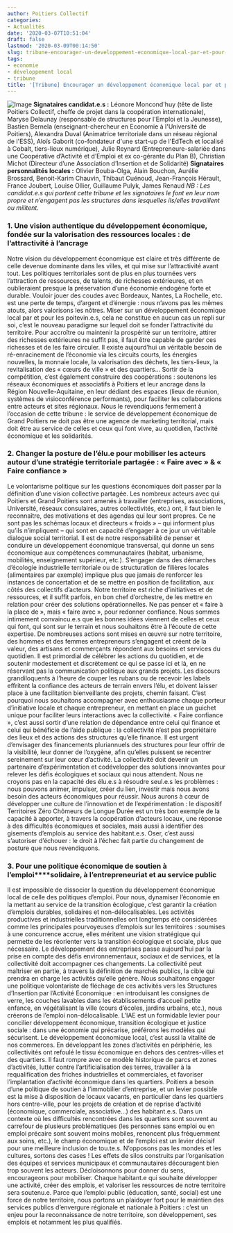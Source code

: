 ```yaml
---
author: Poitiers Collectif
categories:
- Actualités
date: '2020-03-07T10:51:04'
draft: false
lastmod: '2020-03-09T00:14:50'
slug: tribune-encourager-un-developpement-economique-local-par-et-pour-les-poitevin-e-s
tags:
- economie
- développement local
- tribune
title: '[Tribune] Encourager un développement économique local par et pour les poitevin.e.s'
---
```


![Image](/images/2025/tribune-encourager-un-developpement-economique-local-par-et-pour-les-poitevin-e-s/Une-vision-authentique-du-développement-économique-fondée-sur-la-valorisation-des-ressources-locales-_-de-lattractivité-à-lancrage-1024x535.png) **Signataires candidat.e.s :** Léonore Moncond'huy (tête de liste Poitiers Collectif, cheffe de projet dans la coopération internationale), Maryse Delaunay (responsable de structures pour l'Emploi et la Jeunesse), Bastien Bernela (enseignant-chercheur en Economie à l'Université de Poitiers), Alexandra Duval (Animatrice territoriale dans un réseau régional de l'ESS), Aloïs Gaborit (co-fondateur d'une start-up de l'EdTech et localisé à Cobalt, tiers-lieux numérique), Julie Reynard (Entrepreneure-salariée dans une Coopérative d’Activité et d’Emploi et ex co-gérante du Plan B), Christian Michot (Directeur d’une Association d’Insertion et de Solidarité) **Signataires personnalités locales :** Olivier Bouba-Olga, Alain Bouchon, Aurélie Brossard, Benoit-Karim Chauvin, Thibaut Cuénoud, Jean-François Hérault, France Joubert, Louise Ollier, Guillaume Pulyk, James Renaud _NB : Les candidat.e.s qui portent cette tribune et les signataires le font en leur nom propre et n’engagent pas les structures dans lesquelles ils/elles travaillent ou militent._

### **1\. Une vision authentique du développement économique, fondée sur la valorisation des ressources locales : de l’attractivité à l’ancrage**

Notre vision du développement économique est claire et très différente de celle devenue dominante dans les villes, et qui mise sur l’attractivité avant tout. Les politiques territoriales sont de plus en plus tournées vers l’attraction de ressources, de talents, de richesses extérieures, et en oublieraient presque la préservation d’une économie endogène forte et durable. Vouloir jouer des coudes avec Bordeaux, Nantes, La Rochelle, etc. est une perte de temps, d’argent et d’énergie : nous n’avons pas les mêmes atouts, alors valorisons les nôtres. Miser sur un développement économique local par et pour les poitevin.e.s, cela ne constitue en aucun cas un repli sur soi, c’est le nouveau paradigme sur lequel doit se fonder l’attractivité du territoire. Pour accroître ou maintenir la prospérité sur un territoire, attirer des richesses extérieures ne suffit pas, il faut être capable de garder ces richesses et de les faire circuler. Il existe aujourd’hui un véritable besoin de ré-enracinement de l’économie via les circuits courts, les énergies nouvelles, la monnaie locale, la valorisation des déchets, les tiers-lieux, la revitalisation des « cœurs de ville » et des quartiers... Sortir de la compétition, c’est également construire des coopérations : soutenons les réseaux économiques et associatifs à Poitiers et leur ancrage dans la Région Nouvelle-Aquitaine, en leur dédiant des espaces (lieux de réunion, systèmes de visioconférence performants), pour faciliter les collaborations entre acteurs et sites régionaux. Nous le revendiquons fermement à l’occasion de cette tribune : le service de développement économique de Grand Poitiers ne doit pas être une agence de marketing territorial, mais doit être au service de celles et ceux qui font vivre, au quotidien, l’activité économique et les solidarités. 

### **2\. Changer la posture de l’élu.e pour mobiliser les acteurs autour d’une stratégie territoriale partagée : « Faire avec » & « Faire confiance »**

Le volontarisme politique sur les questions économiques doit passer par la définition d’une vision collective partagée. Les nombreux acteurs avec qui Poitiers et Grand Poitiers sont amenés à travailler (entreprises, associations, Université, réseaux consulaires, autres collectivités, etc.) ont, il faut bien le reconnaître, des motivations et des agendas qui leur sont propres. Ce ne sont pas les schémas locaux et directeurs « froids » – qui informent plus qu’ils n’impliquent – qui sont en capacité d’engager à ce jour un véritable dialogue social territorial. Il est de notre responsabilité de penser et conduire un développement économique transversal, qui donne un sens économique aux compétences communautaires (habitat, urbanisme, mobilités, enseignement supérieur, etc.). S’engager dans des démarches d’écologie industrielle territoriale ou de structuration de filières locales (alimentaires par exemple) implique plus que jamais de renforcer les instances de concertation et de se mettre en position de facilitation, aux côtés des collectifs d’acteurs. Notre territoire est riche d’initiatives et de ressources, et il suffit parfois, en bon chef d’orchestre, de les mettre en relation pour créer des solutions opérationnelles. Ne pas penser et « faire à la place de », mais « faire avec », pour redonner confiance. Nous sommes intimement convaincu.e.s que les bonnes idées viennent de celles et ceux qui font, qui sont sur le terrain et nous souhaitons être à l’écoute de cette expertise. De nombreuses actions sont mises en œuvre sur notre territoire, des hommes et des femmes entrepreneurs s’engagent et créent de la valeur, des artisans et commerçants répondent aux besoins et services du quotidien. Il est primordial de célébrer les actions du quotidien, et de soutenir modestement et discrètement ce qui se passe ici et là, en ne réservant pas la communication politique aux grands projets. Les discours grandiloquents à l’heure de couper les rubans ou de recevoir les labels effritent la confiance des acteurs de terrain envers l’élu, et doivent laisser place à une facilitation bienveillante des projets, chemin faisant. C’est pourquoi nous souhaitons accompagner avec enthousiasme chaque porteur d’initiative locale et chaque entrepreneur, en mettant en place un guichet unique pour faciliter leurs interactions avec la collectivité. « Faire confiance », c’est aussi sortir d’une relation de dépendance entre celui qui finance et celui qui bénéficie de l’aide publique : la collectivité n’est pas propriétaire des lieux et des actions des structures qu’elle finance. Il est urgent d’envisager des financements pluriannuels des structures pour leur offrir de la visibilité, leur donner de l’oxygène, afin qu’elles puissent se recentrer sereinement sur leur cœur d’activité. La collectivité doit devenir un partenaire d’expérimentation et codévelopper des solutions innovantes pour relever les défis écologiques et sociaux qui nous attendent. Nous ne croyons pas en la capacité des élu.e.s à résoudre seul.e.s les problèmes : nous pouvons animer, impulser, créer du lien, investir mais nous avons besoin des acteurs économiques pour réussir. Nous aurons à cœur de développer une culture de l’innovation et de l’expérimentation : le dispositif Territoires Zéro Chômeurs de Longue Durée est un très bon exemple de la capacité à apporter, à travers la coopération d’acteurs locaux, une réponse à des difficultés économiques et sociales, mais aussi à identifier des gisements d’emplois au service des habitant.e.s. Oser, c’est aussi s’autoriser d’échouer : le droit à l’échec fait partie du changement de posture que nous revendiquons. 

### **3\. Pour une politique économique de soutien à l’emploi****solidaire, à l’entrepreneuriat et au service public**

Il est impossible de dissocier la question du développement économique local de celle des politiques d’emploi. Pour nous, dynamiser l’économie en la mettant au service de la transition écologique, c’est garantir la création d’emplois durables, solidaires et non-délocalisables. Les activités productives et industrielles traditionnelles ont longtemps été considérées comme les principales pourvoyeuses d’emplois sur les territoires : soumises à une concurrence accrue, elles méritent une vision stratégique qui permette de les réorienter vers la transition écologique et sociale, plus que nécessaire. Le développement des entreprises passe aujourd’hui par la prise en compte des défis environnementaux, sociaux et de services, et la collectivité doit accompagner ces changements. La collectivité peut maîtriser en partie, à travers la définition de marchés publics, la cible qui prendra en charge les activités qu’elle génère. Nous souhaitons engager une politique volontariste de fléchage de ces activités vers les Structures d’Insertion par l’Activité Economique : en introduisant les consignes de verre, les couches lavables dans les établissements d’accueil petite enfance, en végétalisant la ville (cours d’écoles, jardins urbains, etc.), nous créerons de l’emploi non-délocalisable. L’IAE est un formidable levier pour concilier développement économique, transition écologique et justice sociale : dans une économie qui précarise, préférons les modèles qui sécurisent. Le développement économique local, c’est aussi la vitalité de nos commerces. En développant les zones d’activités en périphérie, les collectivités ont refoulé le tissu économique en dehors des centres-villes et des quartiers. Il faut rompre avec ce modèle historique de parcs et zones d’activités, lutter contre l’artificialisation des terres, travailler à la requalification des friches industrielles et commerciales, et favoriser l’implantation d’activité économique dans les quartiers. Poitiers a besoin d’une politique de soutien à l’immobilier d’entreprise, et un levier possible est la mise à disposition de locaux vacants, en particulier dans les quartiers hors centre-ville, pour les projets de création et de reprise d’activité (économique, commerciale, associative…) des habitant.e.s. Dans un contexte où les difficultés rencontrées dans les quartiers sont souvent au carrefour de plusieurs problématiques (les personnes sans emploi ou en emploi précaire sont souvent moins mobiles, renoncent plus fréquemment aux soins, etc.), le champ économique et de l’emploi est un levier décisif pour une meilleure inclusion de tou.te.s. N’opposons pas les mondes et les cultures, sortons des cases ! Les effets de silos construits par l’organisation des équipes et services municipaux et communautaires découragent bien trop souvent les acteurs. Décloisonnons pour donner du sens, encourageons pour mobiliser. Chaque habitant.e qui souhaite développer une activité, créer des emplois, et valoriser les ressources de notre territoire sera soutenu.e. Parce que l’emploi public (éducation, santé, social) est une force de notre territoire, nous portons un plaidoyer fort pour le maintien des services publics d’envergure régionale et nationale à Poitiers : c’est un enjeu pour la reconnaissance de notre territoire, son développement, ses emplois et notamment les plus qualifiés.
